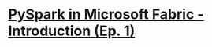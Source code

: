 # **[PySpark in Microsoft Fabric - Introduction (Ep. 1)](https://www.youtube.com/watch?v=PYUOikjQjA4)**
